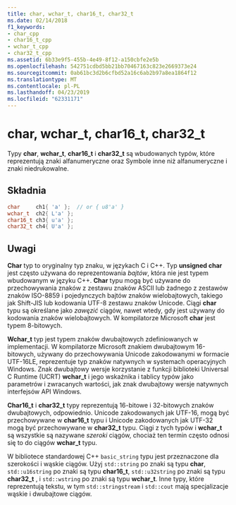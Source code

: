```yaml
---
title: char, wchar_t, char16_t, char32_t
ms.date: 02/14/2018
f1_keywords:
- char_cpp
- char16_t_cpp
- wchar_t_cpp
- char32_t_cpp
ms.assetid: 6b33e9f5-455b-4e49-8f12-a150cbfe2e5b
ms.openlocfilehash: 542751cdbd5bb21bb70467163c823e2669373e24
ms.sourcegitcommit: 0ab61bc3d2b6cfbd52a16c6ab2b97a8ea1864f12
ms.translationtype: MT
ms.contentlocale: pl-PL
ms.lasthandoff: 04/23/2019
ms.locfileid: "62331171"
---
```

# <a name="char-wchart-char16t-char32t"></a>char, wchar_t, char16_t, char32_t

Typy **char**, **wchar_t**, **char16_t** i **char32_t** są wbudowanych typów, które reprezentują znaki alfanumeryczne oraz Symbole inne niż alfanumeryczne i znaki niedrukowalne.

## <a name="syntax"></a>Składnia

```cpp
char     ch1{ 'a' };  // or { u8'a' }
wchar_t  ch2{ L'a' };
char16_t ch3{ u'a' };
char32_t ch4{ U'a' };
```

## <a name="remarks"></a>Uwagi

**Char** typ to oryginalny typ znaku, w językach C i C++. Typ **unsigned char** jest często używana do reprezentowania *bajtów*, która nie jest typem wbudowanym w języku C++. **Char** typu mogą być używane do przechowywania znaków z zestawu znaków ASCII lub żadnego z zestawów znaków ISO-8859 i pojedynczych bajtów znaków wielobajtowych, takiego jak Shift-JIS lub kodowania UTF-8 zestawu znaków Unicode. Ciągi **char** typu są określane jako *zawęzić* ciągów, nawet wtedy, gdy jest używany do kodowania znaków wielobajtowych. W kompilatorze Microsoft **char** jest typem 8-bitowych.

**Wchar_t** typ jest typem znaków dwubajtowych zdefiniowanych w implementacji. W kompilatorze Microsoft znakiem dwubajtowym 16-bitowych, używany do przechowywania Unicode zakodowanymi w formacie UTF-16LE, reprezentuje typ znaków natywnych w systemach operacyjnych Windows. Znak dwubajtowy wersje korzystanie z funkcji biblioteki Universal C Runtime (UCRT) **wchar_t** i jego wskaźnika i tablicy typów jako parametrów i zwracanych wartości, jak znak dwubajtowy wersje natywnych interfejsów API Windows.

**Char16_t** i **char32_t** typy reprezentują 16-bitowe i 32-bitowych znaków dwubajtowych, odpowiednio. Unicode zakodowanych jak UTF-16, mogą być przechowywane w **char16_t** typu i Unicode zakodowanych jak UTF-32 mogą być przechowywane w **char32_t** typu. Ciągi z tych typów i **wchar_t** są wszystkie są nazywane *szeroki* ciągów, chociaż ten termin często odnosi się to do ciągów **wchar_t** typu.

W bibliotece standardowej C++ `basic_string` typu jest przeznaczone dla szerokości i wąskie ciągów. Użyj `std::string` po znaki są typu **char**, `std::u16string` po znaki są typu **char16_t**, `std::u32string` po znaki są typu **char32_t** , i `std::wstring` po znaki są typu **wchar_t**. Inne typy, które reprezentują tekstu, w tym `std::stringstream` i `std::cout` mają specjalizacje wąskie i dwubajtowe ciągów.